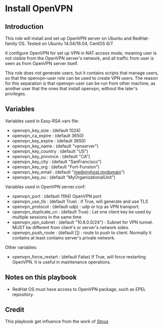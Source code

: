 # Install OpenVPN #


## Introduction ##

This role will install and set up OpenVPN server on Ubuntu and RedHat-family OS. Tested on Ubuntu 14.04/16.04, CentOS 6/7.

It configure OpenVPN for set up VPN in NAT access mode, meaning user is not visible from the OpenVPN server's network, and all traffic from user is seen
as from OpenVPN server itself.

This role does not generate users, but it contains scripts that manage users, so that the openvpn-user role can be used to create VPN users. The reason for
this separation is that openvpn-user can be run from other machine, as another user that the ones that install openvpn, without the later's privileges.


## Variables ##

Variables used in Easy-RSA vars file: 
  - openvpn_key_size : (default 1024)
  - openvpn_ca_expire : (default 3650)
  - openvpn_key_expire : (default 3650) 
  - openvpn_key_name : (default "vpnserver") 
  - openvpn_key_country : (default "US") 
  - openvpn_key_province : (default "CA") 
  - openvpn_key_city : (default "SanFrancisco") 
  - openvpn_key_org : (default "Fort-Funston") 
  - openvpn_key_email : (default "me@myhost.mydomain") 
  - openvpn_key_ou : (default "MyOrganizationalUnit") 

Variables used in OpenVPN server.conf:

  - openvpn_port : (default 1194) OpenVPN port
  - openvpn_use_tls : (default True)  : if True, will generate and use TLS
  - openvpn_protocol : (default udp) : udp or tcp as VPN transport.
  - openvpn_duplicate_cn : (default True) : Let one client key be used by multiple sessions in the same time
  - openvpn_vpn_subnet : (default "10.8.0.0/24") : Subnet for VPN tunnel. MUST be different from client's or server's network sides.
  - openvpn_push_route : (default []) : route to push to client. Normally it contains at least contains server's private network.


Other variables:
  - openvpn_force_restart : (default False) If True, will force restarting OpenVPN. It is useful in maintenance operations.

## Notes on this playbook ##
  - RedHat OS must have access to OpenVPN package, such as EPEL repository.


## Credit ##

This playbook get influence from the work of [Stous](https://github.com/Stouts/Stouts.openvpn)
